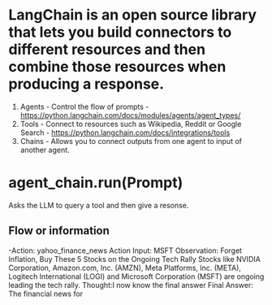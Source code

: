 # LangChain is an open source library that lets you build connectors to different resources and then combine those resources when producing a response.

1. Agents - Control the flow of prompts - https://python.langchain.com/docs/modules/agents/agent_types/
1. Tools - Connect to resources such as Wikipedia, Reddit or Google Search - https://python.langchain.com/docs/integrations/tools 
1. Chains - Allows you to connect outputs from one agent to input of another agent.


# agent_chain.run(Prompt)
Asks the LLM to query a tool and then give a resonse.  
## Flow or information
-Action: yahoo_finance_news
Action Input: MSFT
Observation: Forget Inflation, Buy These 5 Stocks on the Ongoing Tech Rally
Stocks like NVIDIA Corporation, Amazon.com, Inc. (AMZN), Meta Platforms, Inc. (META), Logitech International (LOGI) and Microsoft Corporation (MSFT) are ongoing leading the tech rally.
Thought:I now know the final answer
Final Answer: The financial news for
